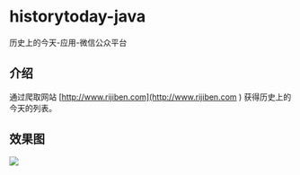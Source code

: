 historytoday-java
=================

历史上的今天-应用-微信公众平台

## 介绍

通过爬取网站 [http://www.rijiben.com](http://www.rijiben.com ) 获得历史上的今天的列表。

## 效果图

![](http://pistatic.qiniudn.com/images/historytoday.png)